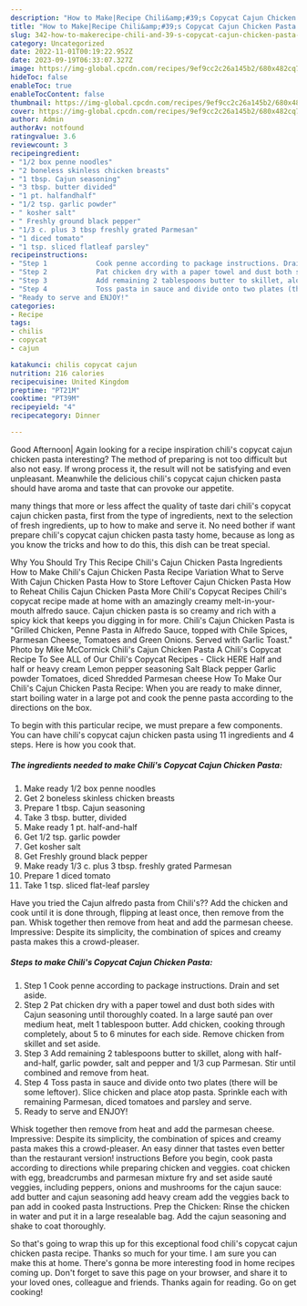 ```yaml
---
description: "How to Make|Recipe Chili&amp;#39;s Copycat Cajun Chicken Pasta {That is Simple"
title: "How to Make|Recipe Chili&amp;#39;s Copycat Cajun Chicken Pasta {That is Simple"
slug: 342-how-to-makerecipe-chili-and-39-s-copycat-cajun-chicken-pasta-that-is-simple
category: Uncategorized
date: 2022-11-01T00:19:22.952Z
date: 2023-09-19T06:33:07.327Z
image: https://img-global.cpcdn.com/recipes/9ef9cc2c26a145b2/680x482cq70/chilis-copycat-cajun-chicken-pasta-recipe-main-photo.jpg
hideToc: false
enableToc: true
enableTocContent: false
thumbnail: https://img-global.cpcdn.com/recipes/9ef9cc2c26a145b2/680x482cq70/chilis-copycat-cajun-chicken-pasta-recipe-main-photo.jpg
cover: https://img-global.cpcdn.com/recipes/9ef9cc2c26a145b2/680x482cq70/chilis-copycat-cajun-chicken-pasta-recipe-main-photo.jpg
author: Admin
authorAv: notfound
ratingvalue: 3.6
reviewcount: 3
recipeingredient:
- "1/2 box penne noodles"
- "2 boneless skinless chicken breasts"
- "1 tbsp. Cajun seasoning"
- "3 tbsp. butter divided"
- "1 pt. halfandhalf"
- "1/2 tsp. garlic powder"
- " kosher salt"
- " Freshly ground black pepper"
- "1/3 c. plus 3 tbsp freshly grated Parmesan"
- "1 diced tomato"
- "1 tsp. sliced flatleaf parsley"
recipeinstructions:
- "Step 1            Cook penne according to package instructions. Drain and set aside."
- "Step 2            Pat chicken dry with a paper towel and dust both sides with Cajun seasoning until thoroughly coated. In a large sauté pan over medium heat, melt 1 tablespoon butter. Add chicken, cooking through completely, about 5 to 6 minutes for each side. Remove chicken from skillet and set aside."
- "Step 3            Add remaining 2 tablespoons butter to skillet, along with half-and-half, garlic powder, salt and pepper and 1/3 cup Parmesan. Stir until combined and remove from heat."
- "Step 4            Toss pasta in sauce and divide onto two plates (there will be some leftover). Slice chicken and place atop pasta. Sprinkle each with remaining Parmesan, diced tomatoes and parsley and serve."
- "Ready to serve and ENJOY!"
categories:
- Recipe
tags:
- chilis
- copycat
- cajun

katakunci: chilis copycat cajun 
nutrition: 216 calories
recipecuisine: United Kingdom
preptime: "PT21M"
cooktime: "PT39M"
recipeyield: "4"
recipecategory: Dinner

---
```



Good Afternoon| Again looking for a recipe inspiration chili&#39;s copycat cajun chicken pasta interesting? The method of preparing is not too difficult but also not easy. If wrong process it, the result will not be satisfying and even unpleasant. Meanwhile the delicious chili&#39;s copycat cajun chicken pasta should have aroma and taste that can provoke our appetite.






many things that more or less affect the quality of taste dari chili&#39;s copycat cajun chicken pasta, first from the type of ingredients, next to the selection of fresh ingredients, up to how to make and serve it. No need bother if want prepare chili&#39;s copycat cajun chicken pasta tasty home, because as long as you know the tricks and how to do this, this dish can be treat  special.


Why You Should Try This Recipe Chili&#39;s Cajun Chicken Pasta Ingredients How to Make Chili&#39;s Cajun Chicken Pasta Recipe Variation What to Serve With Cajun Chicken Pasta How to Store Leftover Cajun Chicken Pasta How to Reheat Chilis Cajun Chicken Pasta More Chili&#39;s Copycat Recipes Chili&#39;s copycat recipe made at home with an amazingly creamy melt-in-your-mouth alfredo sauce. Cajun chicken pasta is so creamy and rich with a spicy kick that keeps you digging in for more. Chili&#39;s Cajun Chicken Pasta is &#34;Grilled Chicken, Penne Pasta in Alfredo Sauce, topped with Chile Spices, Parmesan Cheese, Tomatoes and Green Onions. Served with Garlic Toast.&#34; Photo by Mike McCormick Chili&#39;s Cajun Chicken Pasta A Chili&#39;s Copycat Recipe To See ALL of Our Chili&#39;s Copycat Recipes - Click HERE Half and half or heavy cream Lemon pepper seasoning Salt Black pepper Garlic powder Tomatoes, diced Shredded Parmesan cheese How To Make Our Chili&#39;s Cajun Chicken Pasta Recipe: When you are ready to make dinner, start boiling water in a large pot and cook the penne pasta according to the directions on the box.


To begin with this particular recipe, we must prepare a few components. You can have chili&#39;s copycat cajun chicken pasta using 11 ingredients and 4 steps. Here is how you cook that.

<!--inarticleads1-->

##### The ingredients needed to make Chili&#39;s Copycat Cajun Chicken Pasta:

1. Make ready 1/2 box penne noodles
1. Get 2 boneless skinless chicken breasts
1. Prepare 1 tbsp. Cajun seasoning
1. Take 3 tbsp. butter, divided
1. Make ready 1 pt. half-and-half
1. Get 1/2 tsp. garlic powder
1. Get  kosher salt
1. Get  Freshly ground black pepper
1. Make ready 1/3 c. plus 3 tbsp. freshly grated Parmesan
1. Prepare 1 diced tomato
1. Take 1 tsp. sliced flat-leaf parsley


Have you tried the Cajun alfredo pasta from Chili&#39;s?? Add the chicken and cook until it is done through, flipping at least once, then remove from the pan. Whisk together then remove from heat and add the parmesan cheese. Impressive: Despite its simplicity, the combination of spices and creamy pasta makes this a crowd-pleaser. 

<!--inarticleads2-->

##### Steps to make Chili&#39;s Copycat Cajun Chicken Pasta:

1. Step 1            Cook penne according to package instructions. Drain and set aside.
1. Step 2            Pat chicken dry with a paper towel and dust both sides with Cajun seasoning until thoroughly coated. In a large sauté pan over medium heat, melt 1 tablespoon butter. Add chicken, cooking through completely, about 5 to 6 minutes for each side. Remove chicken from skillet and set aside.
1. Step 3            Add remaining 2 tablespoons butter to skillet, along with half-and-half, garlic powder, salt and pepper and 1/3 cup Parmesan. Stir until combined and remove from heat.
1. Step 4            Toss pasta in sauce and divide onto two plates (there will be some leftover). Slice chicken and place atop pasta. Sprinkle each with remaining Parmesan, diced tomatoes and parsley and serve.
1. Ready to serve and ENJOY!

Whisk together then remove from heat and add the parmesan cheese. Impressive: Despite its simplicity, the combination of spices and creamy pasta makes this a crowd-pleaser. An easy dinner that tastes even better than the restaurant version! instructions Before you begin, cook pasta according to directions while preparing chicken and veggies. coat chicken with egg, breadcrumbs and parmesan mixture fry and set aside sauté veggies, including peppers, onions and mushrooms for the cajun sauce: add butter and cajun seasoning add heavy cream add the veggies back to pan add in cooked pasta Instructions. Prep the Chicken: Rinse the chicken in water and put it in a large resealable bag. Add the cajun seasoning and shake to coat thoroughly. 

So that's going to wrap this up for this exceptional food chili&#39;s copycat cajun chicken pasta recipe. Thanks so much for your time. I am sure you can make this at home. There's gonna be more interesting food in home recipes coming up. Don't forget to save this page on your browser, and share it to your loved ones, colleague and friends. Thanks again for reading. Go on get cooking!
